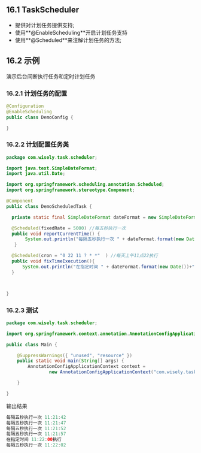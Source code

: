 ## 16.1 TaskScheduler

- 提供对计划任务提供支持;
- 使用**@EnableScheduling**开启计划任务支持
- 使用**@Scheduled**来注解计划任务的方法;

## 16.2 示例

演示后台间断执行任务和定时计划任务

### 16.2.1 计划任务的配置

```java
@Configuration
@EnableScheduling
public class DemoConfig {

}

```

### 16.2.2 计划配置任务类

```java
package com.wisely.task.scheduler;

import java.text.SimpleDateFormat;
import java.util.Date;

import org.springframework.scheduling.annotation.Scheduled;
import org.springframework.stereotype.Component;

@Component
public class DemoScheduledTask {

  private static final SimpleDateFormat dateFormat = new SimpleDateFormat("HH:mm:ss");

  @Scheduled(fixedRate = 5000) //每五秒执行一次
  public void reportCurrentTime() {
	   System.out.println("每隔五秒执行一次 " + dateFormat.format(new Date()));
   }

  @Scheduled(cron = "0 22 11 ? * *"  ) //每天上午11点22执行
  public void fixTimeExecution(){
	  System.out.println("在指定时间 " + dateFormat.format(new Date())+"执行");
  }



}

```

### 16.2.3 测试

```java
package com.wisely.task.scheduler;

import org.springframework.context.annotation.AnnotationConfigApplicationContext;

public class Main {

	@SuppressWarnings({ "unused", "resource" })
	public static void main(String[] args) {
		AnnotationConfigApplicationContext context =
				new AnnotationConfigApplicationContext("com.wisely.task.scheduler");

	}

}

```
输出结果

```java
每隔五秒执行一次 11:21:42
每隔五秒执行一次 11:21:47
每隔五秒执行一次 11:21:52
每隔五秒执行一次 11:21:57
在指定时间 11:22:00执行
每隔五秒执行一次 11:22:02
```